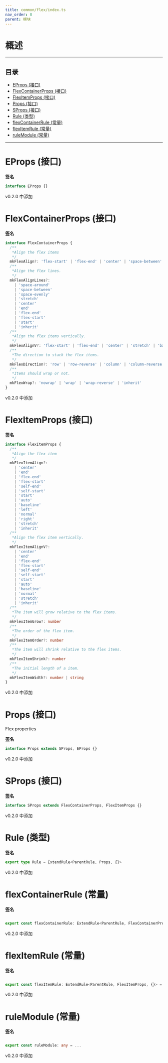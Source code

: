 ```yaml
---
title: common/flex/index.ts
nav_order: 8
parent: 模块
---
```


# 概述

---

<h2 class="text-delta">目录</h2>

- [EProps (接口)](#eprops-%E6%8E%A5%E5%8F%A3)
- [FlexContainerProps (接口)](#flexcontainerprops-%E6%8E%A5%E5%8F%A3)
- [FlexItemProps (接口)](#flexitemprops-%E6%8E%A5%E5%8F%A3)
- [Props (接口)](#props-%E6%8E%A5%E5%8F%A3)
- [SProps (接口)](#sprops-%E6%8E%A5%E5%8F%A3)
- [Rule (类型)](#rule-%E7%B1%BB%E5%9E%8B)
- [flexContainerRule (常量)](#flexcontainerrule-%E5%B8%B8%E9%87%8F)
- [flexItemRule (常量)](#flexitemrule-%E5%B8%B8%E9%87%8F)
- [ruleModule (常量)](#rulemodule-%E5%B8%B8%E9%87%8F)

---

# EProps (接口)

**签名**

```ts
interface EProps {}
```

v0.2.0 中添加

# FlexContainerProps (接口)

**签名**

```ts
interface FlexContainerProps {
  /**
   *Align the flex items
   */
  mkFlexAlign?: 'flex-start' | 'flex-end' | 'center' | 'space-between' | 'space-around' | 'inherit'
  /**
   *Align the flex lines.
   */
  mkFlexAlignLines?:
    | 'space-around'
    | 'space-between'
    | 'space-evenly'
    | 'stretch'
    | 'center'
    | 'end'
    | 'flex-end'
    | 'flex-start'
    | 'start'
    | 'inherit'
  /**
   *Align the flex items vertically.
   */
  mkFlexAlignV?: 'flex-start' | 'flex-end' | 'center' | 'stretch' | 'baseline' | 'inherit'
  /**
   *The direction to stack the flex items.
   */
  mkFlexDirection?: 'row' | 'row-reverse' | 'column' | 'column-reverse' | 'inherit'
  /**
   *Items should wrap or not.
   */
  mkFlexWrap?: 'nowrap' | 'wrap' | 'wrap-reverse' | 'inherit'
}
```

v0.2.0 中添加

# FlexItemProps (接口)

**签名**

```ts
interface FlexItemProps {
  /**
   *Align the flex item
   */
  mkFlexItemAlign?:
    | 'center'
    | 'end'
    | 'flex-end'
    | 'flex-start'
    | 'self-end'
    | 'self-start'
    | 'start'
    | 'auto'
    | 'baseline'
    | 'left'
    | 'normal'
    | 'right'
    | 'stretch'
    | 'inherit'
  /**
   *Align the flex item vertically.
   */
  mkFlexItemAlignV?:
    | 'center'
    | 'end'
    | 'flex-end'
    | 'flex-start'
    | 'self-end'
    | 'self-start'
    | 'start'
    | 'auto'
    | 'baseline'
    | 'normal'
    | 'stretch'
    | 'inherit'
  /**
   *The item will grow relative to the flex items.
   */
  mkFlexItemGrow?: number
  /**
   *The order of the flex item.
   */
  mkFlexItemOrder?: number
  /**
   *The item will shrink relative to the flex items.
   */
  mkFlexItemShrink?: number
  /**
   *The initial length of a item.
   */
  mkFlexItemWidth?: number | string
}
```

v0.2.0 中添加

# Props (接口)

Flex properties

**签名**

```ts
interface Props extends SProps, EProps {}
```

v0.2.0 中添加

# SProps (接口)

**签名**

```ts
interface SProps extends FlexContainerProps, FlexItemProps {}
```

v0.2.0 中添加

# Rule (类型)

**签名**

```ts
export type Rule = ExtendRule<ParentRule, Props, {}>
```

v0.2.0 中添加

# flexContainerRule (常量)

**签名**

```ts

export const flexContainerRule: ExtendRule<ParentRule, FlexContainerProps, {}> = ...

```

v0.2.0 中添加

# flexItemRule (常量)

**签名**

```ts

export const flexItemRule: ExtendRule<ParentRule, FlexItemProps, {}> = ...

```

v0.2.0 中添加

# ruleModule (常量)

**签名**

```ts

export const ruleModule: any = ...

```

v0.2.0 中添加
